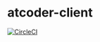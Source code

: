 # atcoder-client
[![CircleCI](https://circleci.com/gh/ichyo/atcoder-client.svg?style=svg)](https://circleci.com/gh/ichyo/atcoder-client)
